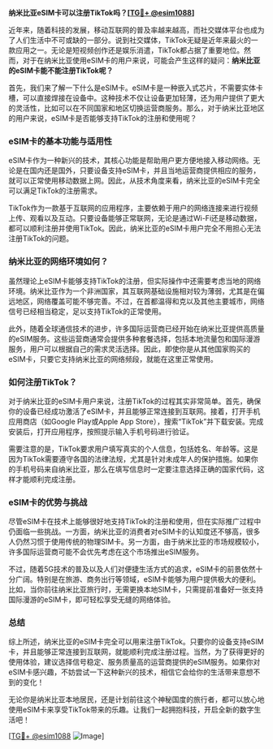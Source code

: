**纳米比亚eSIM卡可以注册TikTok吗？[[TG💪+ @esim1088](https://t.me/s/esim1088)]**

近年来，随着科技的发展，移动互联网的普及率越来越高，而社交媒体平台也成为了人们生活中不可或缺的一部分。说到社交媒体，TikTok无疑是近年来最火的一款应用之一。无论是短视频创作还是娱乐消遣，TikTok都占据了重要地位。然而，对于在纳米比亚使用eSIM卡的用户来说，可能会产生这样的疑问：**纳米比亚的eSIM卡能不能注册TikTok呢？**

首先，我们来了解一下什么是eSIM卡。eSIM卡是一种嵌入式芯片，不需要实体卡槽，可以直接焊接在设备中。这种技术不仅让设备更加轻薄，还为用户提供了更大的灵活性，比如可以在不同国家和地区切换运营商服务。那么，对于纳米比亚地区的用户来说，eSIM卡是否能够支持TikTok的注册和使用呢？

### eSIM卡的基本功能与适用性

eSIM卡作为一种新兴的技术，其核心功能是帮助用户更方便地接入移动网络。无论是在国内还是国外，只要设备支持eSIM卡，并且当地运营商提供相应的服务，就可以正常使用移动数据上网。因此，从技术角度来看，纳米比亚的eSIM卡完全可以满足TikTok的注册需求。

TikTok作为一款基于互联网的应用程序，主要依赖于用户的网络连接来进行视频上传、观看以及互动。只要设备能够正常联网，无论是通过Wi-Fi还是移动数据，都可以顺利注册并使用TikTok。因此，纳米比亚的eSIM卡用户完全不用担心无法注册TikTok的问题。

### 纳米比亚的网络环境如何？

虽然理论上eSIM卡能够支持TikTok的注册，但实际操作中还需要考虑当地的网络环境。纳米比亚作为一个非洲国家，其互联网基础设施相对较为薄弱，尤其是在偏远地区，网络覆盖可能不够完善。不过，在首都温得和克以及其他主要城市，网络信号已经相当稳定，足以支持TikTok的正常使用。

此外，随着全球通信技术的进步，许多国际运营商已经开始在纳米比亚提供高质量的eSIM服务。这些运营商通常会提供多种套餐选择，包括本地流量包和国际漫游服务，用户可以根据自己的需求灵活选择。因此，即使你是从其他国家购买的eSIM卡，只要它支持纳米比亚的网络频段，就能在这里正常使用。

### 如何注册TikTok？

对于纳米比亚的eSIM卡用户来说，注册TikTok的过程其实非常简单。首先，确保你的设备已经成功激活了eSIM卡，并且能够正常连接到互联网。接着，打开手机应用商店（如Google Play或Apple App Store），搜索“TikTok”并下载安装。完成安装后，打开应用程序，按照提示输入手机号码进行验证。

需要注意的是，TikTok要求用户填写真实的个人信息，包括姓名、年龄等。这是因为TikTok需要遵守各国的法律法规，尤其是针对未成年人的保护措施。如果你的手机号码来自纳米比亚，那么在填写信息时一定要注意选择正确的国家代码，这样才能顺利完成注册。

### eSIM卡的优势与挑战

尽管eSIM卡在技术上能够很好地支持TikTok的注册和使用，但在实际推广过程中仍面临一些挑战。一方面，纳米比亚的消费者对eSIM卡的认知度还不够高，很多人仍然习惯于使用传统的物理SIM卡。另一方面，由于纳米比亚的市场规模较小，许多国际运营商可能不会优先考虑在这个市场推出eSIM服务。

不过，随着5G技术的普及以及人们对便捷生活方式的追求，eSIM卡的前景依然十分广阔。特别是在旅游、商务出行等领域，eSIM卡能够为用户提供极大的便利。比如，当你前往纳米比亚旅行时，无需更换本地SIM卡，只需提前准备好一张支持国际漫游的eSIM卡，即可轻松享受无缝的网络体验。

### 总结

综上所述，纳米比亚的eSIM卡完全可以用来注册TikTok。只要你的设备支持eSIM卡，并且能够正常连接到互联网，就能顺利完成注册过程。当然，为了获得更好的使用体验，建议选择信号稳定、服务质量高的运营商提供的eSIM服务。如果你对eSIM卡感兴趣，不妨尝试一下这种新兴的技术，相信它会给你的生活带来意想不到的变化！

无论你是纳米比亚本地居民，还是计划前往这个神秘国度的旅行者，都可以放心地使用eSIM卡来享受TikTok带来的乐趣。让我们一起拥抱科技，开启全新的数字生活吧！

[[TG💪+ @esim1088](https://t.me/s/esim1088) ![Image](https://i.postimg.cc/4NQfJmqS/Snipaste-2025-05-13-00-14-12.png)]